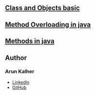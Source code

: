 
## [Class and Objects basic](https://github.com/arunkalher/Java/tree/main/class%20and%20objects)

## [Method Overloading in java](https://github.com/arunkalher/Java/tree/main/method%20overloading)

## [Methods in java](https://github.com/arunkalher/Java/tree/main/class%20and%20objects)

## Author
### Arun Kalher
- [LinkedIn](https://in.linkedin.com/in/arun-kalher-64117522a)
- [GitHub](https://www.github.com/arunkalher)

